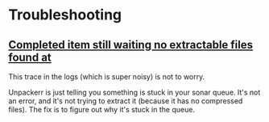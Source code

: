 
# Troubleshooting

## [Completed item still waiting no extractable files found at](https://github.com/Unpackerr/unpackerr/issues/169)

This trace in the logs (which is super noisy) is not to worry.

Unpackerr is just telling you something is stuck in your sonar queue. It's not an error, and it's not trying to extract it (because it has no compressed files). The fix is to figure out why it's stuck in the queue.
